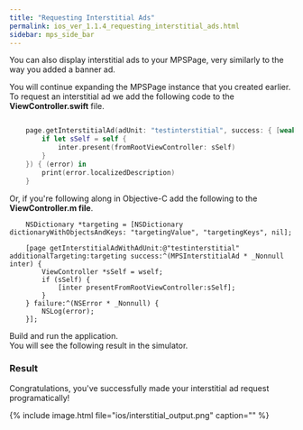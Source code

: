 ```yaml
---
title: "Requesting Interstitial Ads"
permalink: ios_ver_1.1.4_requesting_interstitial_ads.html
sidebar: mps_side_bar
---
```

You can also display interstitial ads to your MPSPage, very similarly to the way you added a banner ad.

You will continue expanding the MPSPage instance that you created earlier. To request an interstitial ad we add the following code to the **ViewController.swift** file.

```swift 

    page.getInterstitialAd(adUnit: "testinterstitial", success: { [weak self] (inter) in
        if let sSelf = self {
            inter.present(fromRootViewController: sSelf)
        }
    }) { (error) in
        print(error.localizedDescription)
    }
```

Or, if you're following along in Objective-C add the following to the **ViewController.m file**. 

```objc
    NSDictionary *targeting = [NSDictionary dictionaryWithObjectsAndKeys: "targetingValue", "targetingKeys", nil];

    [page getInterstitialAdWithAdUnit:@"testinterstitial" additionalTargeting:targeting success:^(MPSInterstitialAd * _Nonnull inter) {
        ViewController *sSelf = wself;
        if (sSelf) {
            [inter presentFromRootViewController:sSelf];
        }
    } failure:^(NSError * _Nonnull) {
        NSLog(error);
    }];
```

Build and run the application.  
You will see the following result in the simulator. 

### Result

Congratulations, you've successfully made your interstitial ad request programatically!

{% include image.html file="ios/interstitial_output.png" caption="" %}
